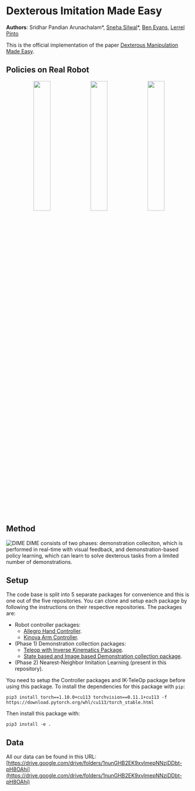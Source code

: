 # Dexterous Imitation Made Easy
**Authors**: Sridhar Pandian Arunachalam*, [Sneha Silwal](http://ssilwal.com/)*, [Ben Evans](https://bennevans.github.io/), [Lerrel Pinto](https://lerrelpinto.com)

This is the official implementation of the paper [Dexterous Manipulation Made Easy](https://arxiv.org/abs/2203.13251). 

## Policies on Real Robot
<p align="center">
  <img width="30%" src="https://github.com/NYU-robot-learning/dime/blob/gh-pages/figs/block-8x-optimized.gif">
  <img width="30%" src="https://github.com/NYU-robot-learning/dime/blob/gh-pages/figs/fidget-8x-optimzed.gif">
  <img width="30%" src="https://github.com/NYU-robot-learning/dime/blob/gh-pages/figs/flip-2x-optimized.gif">
 </p>

## Method
![DIME](https://github.com/NYU-robot-learning/dime/blob/gh-pages/figs/intro.png)
DIME consists of two phases: demonstration colleciton, which is performed in real-time with visual feedback, and demonstration-based policy learning, which can learn to solve dexterous tasks from a limited number of demonstrations.

## Setup
The code base is split into 5 separate packages for convenience and this is one out of the five repositories. You can clone and setup each package by following the instructions on their respective repositories. The packages are:
- Robot controller packages:
  - [Allegro Hand Controller](https://github.com/NYU-robot-learning/Allegro-Hand-Controller-DIME).
  - [Kinova Arm Controller](https://github.com/NYU-robot-learning/Kinova-Arm-Controller-DIME).
- (Phase 1) Demonstration collection packages:
  - [Teleop with Inverse Kinematics Package](https://github.com/NYU-robot-learning/DIME-IK-TeleOp).
  - [State based and Image based Demonstration collection package](https://github.com/NYU-robot-learning/DIME-Demonstrations).
- (Phase 2) Nearest-Neighbor Imitation Learning (present in this repository).

You need to setup the Controller packages and IK-TeleOp package before using this package. 
To install the dependencies for this package with `pip`:
```
pip3 install torch==1.10.0+cu113 torchvision==0.11.1+cu113 -f https://download.pytorch.org/whl/cu113/torch_stable.html
```
Then install this package with:
```
pip3 install -e .
```

## Data
All our data can be found in this URL: [https://drive.google.com/drive/folders/1nunGHB2EK9xvlmepNNziDDbt-pH8OAhi](https://drive.google.com/drive/folders/1nunGHB2EK9xvlmepNNziDDbt-pH8OAhi)
